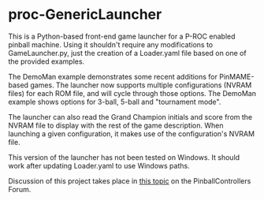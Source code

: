 proc-GenericLauncher
====================

This is a Python-based front-end game launcher for a P-ROC enabled pinball
machine.  Using it shouldn't require any modifications to GameLauncher.py,
just the creation of a Loader.yaml file based on one of the provided examples.

The DemoMan example demonstrates some recent additions for PinMAME-based
games.  The launcher now supports multiple configurations (NVRAM files) for
each ROM file, and will cycle through those options.  The DemoMan example
shows options for 3-ball, 5-ball and "tournament mode".

The launcher can also read the Grand Champion initials and score from the
NVRAM file to display with the rest of the game description.  When launching
a given configuration, it makes use of the configuration's NVRAM file.

This version of the launcher has not been tested on Windows.  It should work
after updating Loader.yaml to use Windows paths.

Discussion of this project takes place in [this topic][1] on the
PinballControllers Forum.

[1]: http://www.pinballcontrollers.com/forum/index.php?topic=1277.0
